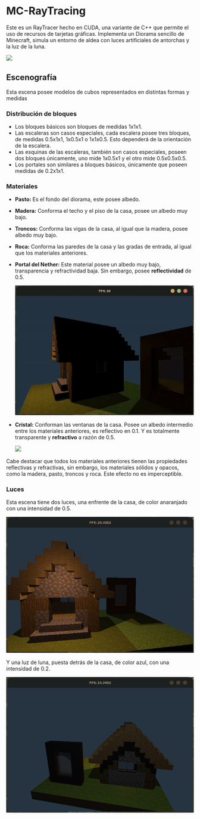 # MC-RayTracing
Este es un RayTracer hecho en CUDA, una variante de C++ que permite el uso de recursos de tarjetas gráficas. Implementa un Diorama sencillo de Minecraft, simula un entorno de aldea con luces artificiales de antorchas y la luz de la luna.

![](https://github.com/hsilv/MC-RayTracing/blob/main/raytracer.gif)

## Escenografía
Esta escena posee modelos de cubos representados en distintas formas y medidas

### Distribución de bloques
* Los bloques básicos son bloques de medidas 1x1x1.
* Las escaleras son casos especiales, cada escalera posee tres bloques, de medidas 0.5x1x1, 1x0.5x1 o 1x1x0.5. Esto dependerá de la orientación de la escalera.
* Las esquinas de las escaleras, también son casos especiales, poseen dos bloques únicamente, uno mide 1x0.5x1 y el otro mide 0.5x0.5x0.5.
* Los portales son similares a bloques básicos, únicamente que poseen medidas de 0.2x1x1.

### Materiales
* **Pasto:** Es el fondo del diorama, este posee albedo.
* **Madera:** Conforma el techo y el piso de la casa, posee un albedo muy bajo.
* **Troncos:** Conforma las vigas de la casa, al igual que la madera, posee albedo muy bajo.
* **Roca:** Conforma las paredes de la casa y las gradas de entrada, al igual que los materiales anteriores.
* **Portal del Nether:** Este material posee un albedo muy bajo, transparencia y refractividad baja. Sin embargo, posee **reflectividad** de 0.5.
  
  ![](https://github.com/hsilv/MC-RayTracing/blob/main/portal.gif)
* **Cristal:** Conforman las ventanas de la casa. Posee un albedo intermedio entre los materiales anteriores, es reflectivo en 0.1. Y es totalmente transparente y **refractivo** a razón de 0.5.
  
  ![](https://github.com/hsilv/MC-RayTracing/blob/main/glass.gif)

Cabe destacar que todos los materiales anteriores tienen las propiedades reflectivas y refractivas, sin embargo, los materiales sólidos y opacos, como la madera, pasto, troncos y roca. Este efecto no es imperceptible.

### Luces
Esta escena tiene dos luces, una enfrente de la casa, de color anaranjado con una intensidad de 0.5.

![](https://github.com/hsilv/MC-RayTracing/blob/main/torch.png)

Y una luz de luna, puesta detrás de la casa, de color azul, con una intensidad de 0.2.

![](https://github.com/hsilv/MC-RayTracing/blob/main/moon.png)
